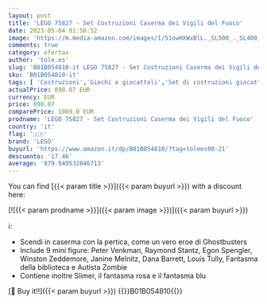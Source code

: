```yaml
---
layout: post
title: 'LEGO 75827 - Set Costruzioni Caserma dei Vigili del Fuoco'
date: 2023-05-04 01:58:52
image: 'https://m.media-amazon.com/images/I/51owHXWxBlL._SL500_._SL400_.jpg'
comments: true
category: ofertas
author: 'tole.es'
slug: 'B01B054810-it LEGO 75827 - Set Costruzioni Caserma dei Vigili del Fuoco'
sku: 'B01B054810-it'
tags: [ 'Costruzioni','Giochi e giocattoli','Set di costruzioni giocattolo','lego','🇮🇹', ]
actualPrice: 898.87 EUR
currency: EUR
price: 898.87
comparePrice: 1089.0 EUR
prodname: 'LEGO 75827 - Set Costruzioni Caserma dei Vigili del Fuoco'
country: 'it'
flag: '🇮🇹'
brand: 'LEGO'
buyurl: 'https://www.amazon.it/dp/B01B054810/?tag=tolees00-21'
descuento: '17.46'
average: '879.949532846713'
---
```


You can find [{{< param title >}}]({{< param buyurl >}}) with a discount here:

[![{{< param prodname >}}]({{< param image >}})]({{< param buyurl >}})

ℹ️:

- Scendi in caserma con la pertica, come un vero eroe di Ghostbusters
- Include 9 mini figure: Peter Venkman, Raymond Stantz, Egon Spengler, Winston Zeddemore, Janine Melnitz, Dana Barrett, Louis Tully, Fantasma della biblioteca e Autista Zombie
- Contiene inoltre Slimer, il fantasma rosa e il fantasma blu

[🛒 Buy it!!]({{< param buyurl >}})
{{<world>}}B01B054810{{</world>}}
